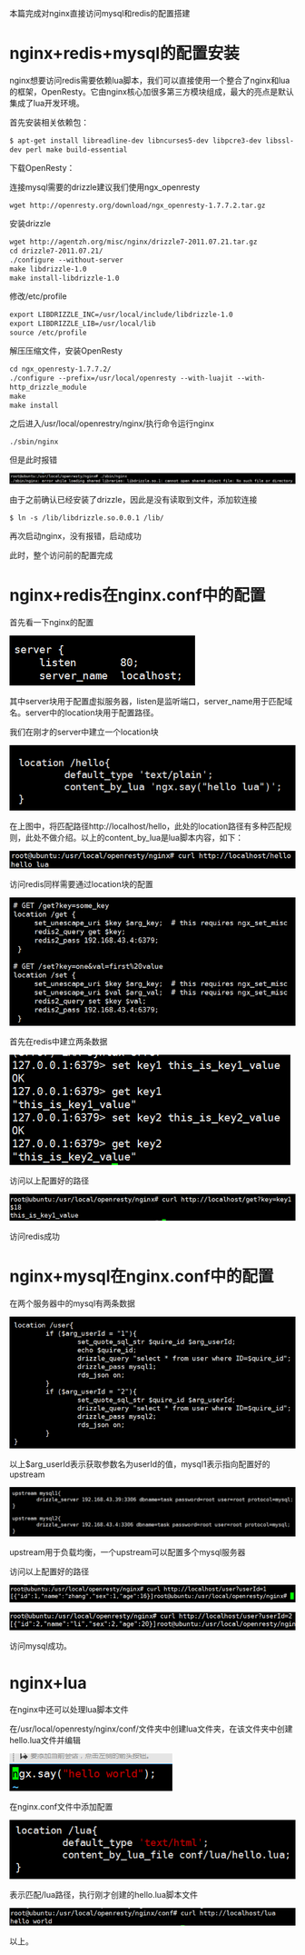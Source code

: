 本篇完成对nginx直接访问mysql和redis的配置搭建

# nginx+redis+mysql的配置安装

nginx想要访问redis需要依赖lua脚本，我们可以直接使用一个整合了nginx和lua的框架，OpenResty。它由nginx核心加很多第三方模块组成，最大的亮点是默认集成了lua开发环境。

首先安装相关依赖包：

```
$ apt-get install libreadline-dev libncurses5-dev libpcre3-dev libssl-dev perl make build-essential
```

下载OpenResty：

连接mysql需要的drizzle建议我们使用ngx_openresty

```
wget http://openresty.org/download/ngx_openresty-1.7.7.2.tar.gz
```

安装drizzle

```
wget http://agentzh.org/misc/nginx/drizzle7-2011.07.21.tar.gz
cd drizzle7-2011.07.21/
./configure --without-server 
make libdrizzle-1.0
make install-libdrizzle-1.0

```

修改/etc/profile

```
export LIBDRIZZLE_INC=/usr/local/include/libdrizzle-1.0
export LIBDRIZZLE_LIB=/usr/local/lib
source /etc/profile
```

解压压缩文件，安装OpenResty

```
cd ngx_openresty-1.7.7.2/
./configure --prefix=/usr/local/openresty --with-luajit --with-http_drizzle_module
make
make install
```

之后进入/usr/local/openrestry/nginx/执行命令运行nginx

```
./sbin/nginx
```

但是此时报错

![1533801670148](1533801670148.png)

由于之前确认已经安装了drizzle，因此是没有读取到文件，添加软连接

```
$ ln -s /lib/libdrizzle.so.0.0.1 /lib/
```

再次启动nginx，没有报错，启动成功

此时，整个访问前的配置完成

# nginx+redis在nginx.conf中的配置

首先看一下nginx的配置

![1533802421025](1533802421025.png)

其中server块用于配置虚拟服务器，listen是监听端口，server_name用于匹配域名。server中的location块用于配置路径。

我们在刚才的server中建立一个location块

![1533802569936](1533802651667.png)

在上图中，将匹配路径http://localhost/hello，此处的location路径有多种匹配规则，此处不做介绍。以上的content_by_lua是lua脚本内容，如下：

![1533802777688](1533802777688.png)

访问redis同样需要通过location块的配置

![1533802850907](1533802850907.png)

首先在redis中建立两条数据

![1533803074247](1533803074247.png)

访问以上配置好的路径

![1533803169488](1533803169488.png)

访问redis成功

# nginx+mysql在nginx.conf中的配置

在两个服务器中的mysql有两条数据

![1533803293140](1533803293140.png)

以上$arg_userId表示获取参数名为userId的值，mysql1表示指向配置好的upstream

![1533803723087](1533803723087.png)

upstream用于负载均衡，一个upstream可以配置多个mysql服务器

访问以上配置好的路径

![1533803819993](1533803819993.png)

![1533803858466](1533803858466.png)

访问mysql成功。

# nginx+lua

在nginx中还可以处理lua脚本文件

在/usr/local/openresty/nginx/conf/文件夹中创建lua文件夹，在该文件夹中创建hello.lua文件并编辑

![1533804150695](1533804150695.png)

在nginx.conf文件中添加配置

![1533804209580](1533804209580.png)

表示匹配/lua路径，执行刚才创建的hello.lua脚本文件

![1533804273571](1533804273571.png)

以上。